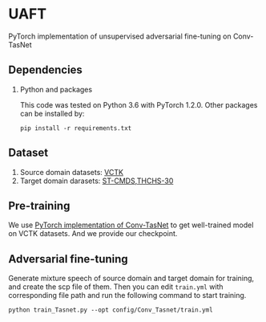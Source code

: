 # UAFT
PyTorch implementation of unsupervised adversarial fine-tuning on Conv-TasNet

## Dependencies
1. Python and packages   

   This code was tested on Python 3.6 with PyTorch 1.2.0. Other packages can be installed by:
   
   `pip install -r requirements.txt`
   
## Dataset
1. Source domain datasets: [VCTK](https://datashare.is.ed.ac.uk/handle/10283/3443)
2. Target domain darasets: [ST-CMDS](https://www.openslr.org/38/),[THCHS-30](https://www.openslr.org/18/)
   
## Pre-training
   We use [PyTorch implementation of Conv-TasNet](https://github.com/JusperLee/Dual-Path-RNN-Pytorch) to get well-trained model on VCTK datasets.
   And we provide our checkpoint.
   
## Adversarial fine-tuning
   Generate mixture speech of source domain and target domain for training, and create the scp file of them.
   Then you can edit `train.yml` with corresponding file path and run the following command to start training.
   
   `python train_Tasnet.py --opt config/Conv_Tasnet/train.yml`
